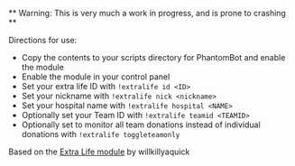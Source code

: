 ** Warning: This is very much a work in progress, and is prone to crashing **

Directions for use:

* Copy the contents to your scripts directory for PhantomBot and enable the module
* Enable the module in your control panel
* Set your extra life ID with ```!extralife id <ID>```
* Set your nickname with ```!extralife nick <nickname>```
* Set your hospital name with ```!extralife hospital <NAME>```
* Optionally set your Team ID with ```!extralife teamid <TEAMID>```
* Optionally set to monitor all team donations instead of individual donations with ```!extralife toggleteamonly```

Based on the [Extra Life module](https://github.com/willkillyaquick/PhantomBotModules) by willkillyaquick
